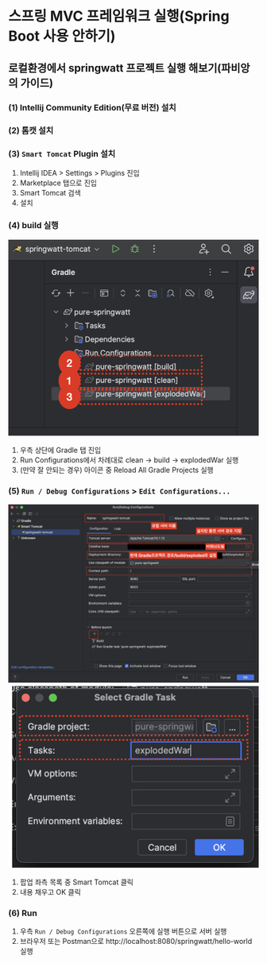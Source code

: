 # 스프링 MVC 프레임워크 실행(Spring Boot 사용 안하기) 

## 로컬환경에서 springwatt 프로젝트 실행 해보기(파비앙의 가이드)

### (1) Intellij Community Edition(무료 버전) 설치

### (2) 톰캣 설치

### (3) `Smart Tomcat` Plugin 설치

1. Intellij IDEA > Settings > Plugins 진입
2. Marketplace 탭으로 진입
3. Smart Tomcat 검색
4. 설치

### (4) build 실행

![IMAGE3.png](images%2FIMAGE3.png)

1. 우측 상단에 Gradle 탭 진입
2. Run Configurations에서 차례대로 clean -> build -> explodedWar 실행
3. (만약 잘 안되는 경우) 아이콘 중 Reload All Gradle Projects 실행

### (5) `Run / Debug Configurations` > `Edit Configurations...`

![IMAGE1.png](images%2FIMAGE1.png)
![IMAGE2.png](images%2FIMAGE2.png)

1. 팝업 좌측 목록 중 Smart Tomcat 클릭
2. 내용 채우고 OK 클릭

### (6) Run

1. 우측 `Run / Debug Configurations` 오른쪽에 실행 버튼으로 서버 실행
2. 브라우저 또는 Postman으로 http://localhost:8080/springwatt/hello-world 실행
